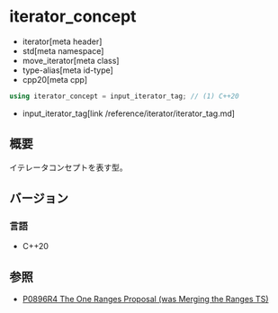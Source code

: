 # iterator_concept
* iterator[meta header]
* std[meta namespace]
* move_iterator[meta class]
* type-alias[meta id-type]
* cpp20[meta cpp]

```cpp
using iterator_concept = input_iterator_tag; // (1) C++20
```
* input_iterator_tag[link /reference/iterator/iterator_tag.md]

## 概要
イテレータコンセプトを表す型。

## バージョン
### 言語
- C++20

## 参照
- [P0896R4 The One Ranges Proposal (was Merging the Ranges TS)](http://www.open-std.org/jtc1/sc22/wg21/docs/papers/2018/p0896r4.pdf)
